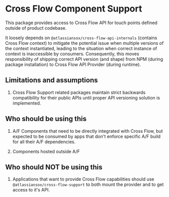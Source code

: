 # Cross Flow Component Support

This package provides access to Cross Flow API for touch points
defined outside of product codebase.

It loosely depends on `@atlassiansox/cross-flow-api-internals` (contains Cross Flow context) to
mitigate the potential issue when multiple versions of the context instantiated,
leading to the situation when correct instance of context is inaccessible by consumers.
Consequently, this moves responsibility of shipping correct API version (and shape) from NPM
(during package installation) to Cross Flow API Provider (during runtime).

## Limitations and assumptions

1. Cross Flow Support related packages maintain strict backwards compatibility for their public APIs
   until proper API versioning solution is implemented.

## Who should be using this

1. A/F Components that need to be directly integrated with Cross Flow,
   but expected to be consumed by apps that don't enforce specific A/F
   build for all their A/F dependencies.

2. Components hosted outside A/F

## Who should NOT be using this

1. Applications that want to provide Cross Flow capabilities should use `@atlassiansox/cross-flow-support` to both mount
   the provider and to get access to it's API.
